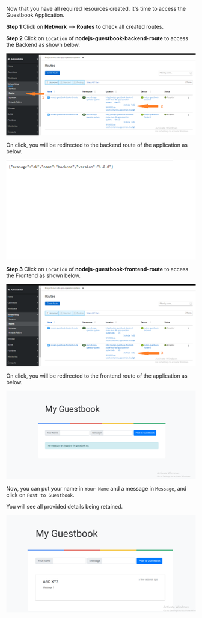 Now that you have all required resources created, it's time to access the Guestbook Application.

**Step 1**
Click on **Network** --> **Routes** to check all created routes.

**Step 2**
Click on `Location` of **nodejs-guestbook-backend-route** to access the Backend as shown below.

![](_attachments/routes-backend.png)

On click, you will be redirected to the backend route of the application as below.

![](_attachments/backend.png)

**Step 3**
Click on `Location` of **nodejs-guestbook-frontend-route** to access the Frontend as shown below.

![](_attachments/routes-frontend.png)

On click, you will be redirected to the frontend route of the application as below.

![](_attachments/frontend.png)

Now, you can put your name in `Your Name` and a message in `Message`, and click on `Post to Guestbook`.

You will see all provided details being retained.

![](_attachments/frontend-post.png)